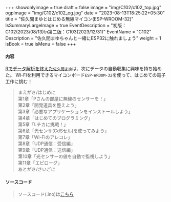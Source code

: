 +++
showonlyimage = true
draft = false
image = "img/C102/c102_top.jpg"
ogpImage = "img/C102/c102_og.jpg"
date = "2023-08-13T18:25:22+05:30"
title = "佐久間まゆとはじめる無線マイコン(ESP-WROOM-32)"
IsSummaryLargeImage = true
EventDescription = "初版：C102(2023/08/13)\n第二版：C103(2023/12/31)"
EventName = "C102"
Description = "佐久間まゆちゃんと一緒にESP32に触れましょう"
weight = 1
isBook = true
isMenu = false
+++
#### 内容
[Rでデータ解析を終えた`佐久間まゆ`](../../c100/main)は、次にデータの自動収集に興味を持ち始めた。
Wi-Fiを利用できるマイコンボード`ESP-WROOM-32`を使って、はじめての電子工作に挑む！

> まえがき/はじめに <br>
> 第1章「Pさんの部屋に無線のセンサーを！」<br>
> 第2章「開発道具を整えよう」<br>
> 第3章「必要なアプリケーションをインストールしよう」<br>
> 第4章「はじめてのプログラミング」<br>
> 第5章「Lチカに挑戦！」<br>
> 第6章「光センサ(CdSセル)を使ってみよう」<br>
> 第7章「Wi-Fiのアレコレ」<br>
> 第8章「UDP通信：受信編」<br>
> 第9章「UDP通信：送信編」<br>
> 第10章「光センサーの値を自動で監視しよう」<br>
> 第11章「エピローグ」<br>
> あとがき/さいごに


#### ソースコード
> ソースコード(.ino)は<a href="https://github.com/mori-no-anikitachi/mori-no-anikitachi.github.io/releases/download/C102/c102-arduino.zip" download>こちら</a>